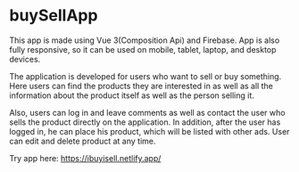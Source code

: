 # buySellApp

This app is made using Vue 3(Composition Api) and Firebase. App is also fully responsive, so it can be used on mobile, tablet, laptop, and desktop devices.

The application is developed for users who want to sell or buy something. Here users can find the products they are interested in as well as all the information about the product itself as well as the person selling it.

Also, users can log in and leave comments as well as contact the user who sells the product directly on the application. In addition, after the user has logged in, he can place his product, which will be listed with other ads. User can edit and delete product at any time.

Try app here: https://ibuyisell.netlify.app/
